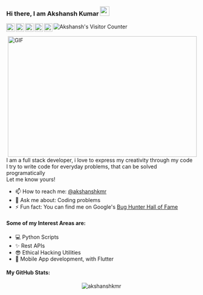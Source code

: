 ### Hi there, I am Akshansh Kumar <img src="https://media.giphy.com/media/hvRJCLFzcasrR4ia7z/giphy.gif" width="25px">

<a href="https://app.codesignal.com/profile/akshanshkmr">
  <img align="left" alt="Akshansh's CodeSignal" width="22px" src="https://pathrise-website-guide-wp.s3.us-west-1.amazonaws.com/guides/wp-content/uploads/2019/06/28190511/xPDfUHI1_400x400.jpg" />
</a>
<a href="https://m.facebook.com/akshanshkmr">
  <img align="left" alt="Akshansh's Facebook" width="22px" src="https://raw.githubusercontent.com/peterthehan/peterthehan/master/assets/facebook.svg" />
</a>
<a href="https://www.instagram.com/akshanshkmr/">
  <img align="left" alt="Akshansh's Instagram" width="22px" src="https://upload.wikimedia.org/wikipedia/commons/thumb/e/e7/Instagram_logo_2016.svg/1200px-Instagram_logo_2016.svg.png" />
</a>
<a href="https://www.linkedin.com/in/akshanshkmr/">
  <img align="left" alt="Akshansh's LinkedIN" width="22px" src="https://raw.githubusercontent.com/peterthehan/peterthehan/master/assets/linkedin.svg" />
</a>
<a href="https://twitter.com/akshanshkmr">
  <img align="left" alt="Akshansh Kumar | Twitter" width="22px" src="https://raw.githubusercontent.com/peterthehan/peterthehan/master/assets/twitter.svg" />
</a>
<a href="https://visitor-badge.glitch.me/badge?page_id=akshanshkmr.akshanshkmr">
  <img align="left" alt="Akshansh's Visitor Counter" src="https://visitor-badge.glitch.me/badge?page_id=akshanshkmr.akshanshkmr" />
</a>
<br />
<br />

<img align="right" alt="GIF" src="https://github.com/abhisheknaiidu/abhisheknaiidu/blob/master/code.gif?raw=true" width="500" height="320" />

I am a full stack developer, i love to express my creativity through my code <br />
I try to write code for everyday problems, that can be solved programatically <br />
Let me know yours! <br />

- 📫 How to reach me: [@akshanshkmr](https://twitter.com/akshanshkmr)
- 💬 Ask me about: Coding problems
- ⚡ Fun fact: You can find me on Google's [Bug Hunter Hall of Fame](https://bughunter.withgoogle.com/rank/hm/1)

#### Some of my Interest Areas are:

- 💻 Python Scripts 
- ✨ Rest APIs
- 😎 Ethical Hacking Utilities
- 📳 Mobile App development, with Flutter 

#### My GitHub Stats:

<p align="center"> <img src="https://github-readme-stats.vercel.app/api?username=akshanshkmr&show_icons=true&theme=gotham" alt="akshanshkmr" />
